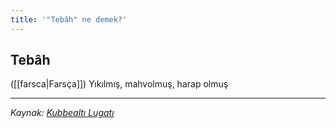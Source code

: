 ```yaml
---
title: '"Tebâh" ne demek?'
---
```


## Tebâh
([[farsca|Farsça]]) Yıkılmış, mahvolmuş, harap olmuş

---
*Kaynak: [Kubbealtı Lugatı](https://www.lugatim.com/s/Tebâh)*